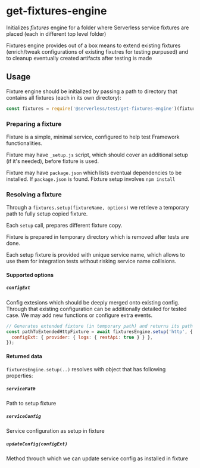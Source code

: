 # get-fixtures-engine

Initializes _fixtures_ engine for a folder where Serverless service fixtures are placed (each in different top level folder)

Fixtures engine provides out of a box means to extend existing fixtures (enrich/tweak configurations of existing fixutres for testing purpused) and to cleanup eventually created artifacts after testing is made

## Usage

Fixture engine should be initialized by passing a path to directory that contains all fixtures (each in its own directory):

```javascript
const fixtures = require('@serverless/test/get-fixtures-engine')(fixturesDir);
```

### Preparing a fixture

Fixture is a simple, minimal service, configured to help test Framework functionalities.

Fixture may have `_setup.js` script, which should cover an additional setup (if it's needed), before fixture is used.

Fixture may have `package.json` which lists eventual dependencies to be installed.
If `package.json` is found. Fixture setup involves `npm install`

### Resolving a fixture

Through a `fixtures.setup(fixtureName, options)` we retrieve a temporary path to fully setup copied fixture.

Each `setup` call, prepares different fixture copy.

Fixture is prepared in temporary directory which is removed after tests are done.

Each setup fixture is provided with unique service name, which allows to use them for integration tests without risking service name collisions.

#### Supported options

##### `configExt`

Config extesions which should be deeply merged onto existing config. Through that existing configuration can be additionally detailed for tested case. We may add new functions or configure extra events.

```javascript
// Generates extended fixture (in temporary path) and returns its path
const pathToExtendedHttpFixture = await fixturesEngine.setup('http', {
  configExt: { provider: { logs: { restApi: true } } },
});
```

#### Returned data

`fixturesEngine.setup(..)` resolves with object that has following properties:

##### `servicePath`

Path to setup fixture

##### `serviceConfig`

Service configuration as setup in fixture

##### `updateConfig(configExt)`

Method throuch which we can update service config as installed in fixture
